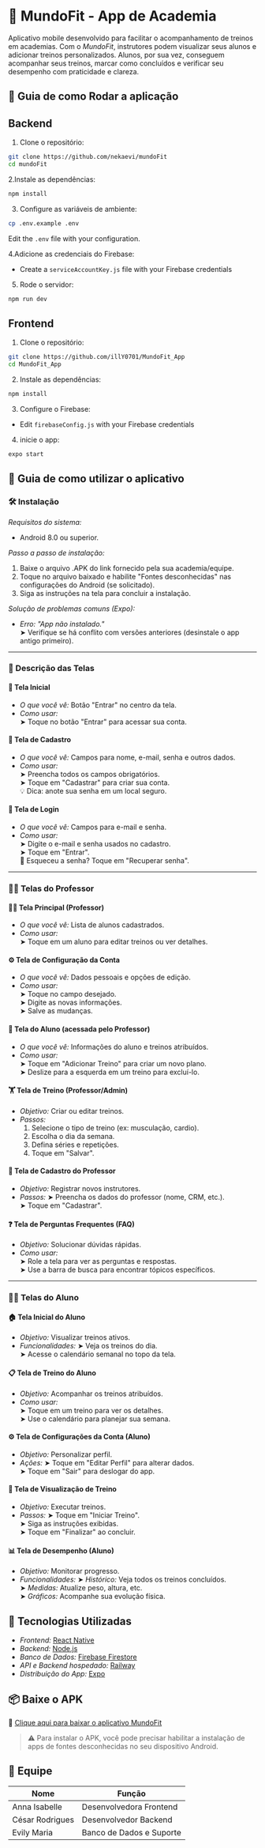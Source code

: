 # 💪 MundoFit - App de Academia

Aplicativo mobile desenvolvido para facilitar o acompanhamento de treinos em academias. Com o *MundoFit*, instrutores podem visualizar seus alunos e adicionar treinos personalizados. Alunos, por sua vez, conseguem acompanhar seus treinos, marcar como concluídos e verificar seu desempenho com praticidade e clareza.

## 📱 Guia de como Rodar a aplicação
## Backend 

1. Clone o repositório:
```bash
git clone https://github.com/nekaevi/mundoFit
cd mundoFit
```

2.Instale as dependências:
```bash
npm install
```

3. Configure as variáveis de ambiente:
```bash
cp .env.example .env
```
Edit the `.env` file with your configuration.

4.Adicione as credenciais do Firebase:
- Create a `serviceAccountKey.js` file with your Firebase credentials

5. Rode o servidor:
```bash
npm run dev
```

## Frontend 

1. Clone o repositório:
```bash
git clone https://github.com/illY0701/MundoFit_App
cd MundoFit_App
```

2. Instale as dependências:
```bash
npm install
```

3. Configure o Firebase:
- Edit `firebaseConfig.js` with your Firebase credentials

4. inicie o app:
```bash
expo start
```

## 📱 Guia de como utilizar o aplicativo

### 🛠️ Instalação

*Requisitos do sistema:*
- Android 8.0 ou superior.

*Passo a passo de instalação:*
1. Baixe o arquivo .APK do link fornecido pela sua academia/equipe.
2. Toque no arquivo baixado e habilite "Fontes desconhecidas" nas configurações do Android (se solicitado).
3. Siga as instruções na tela para concluir a instalação.

*Solução de problemas comuns (Expo):*
- *Erro: "App não instalado."*  
  ➤ Verifique se há conflito com versões anteriores (desinstale o app antigo primeiro).

---

### 🧭 Descrição das Telas

#### 🏁 Tela Inicial
- *O que você vê:* Botão "Entrar" no centro da tela.
- *Como usar:*  
  ➤ Toque no botão "Entrar" para acessar sua conta.

#### 📝 Tela de Cadastro
- *O que você vê:* Campos para nome, e-mail, senha e outros dados.
- *Como usar:*  
  ➤ Preencha todos os campos obrigatórios.  
  ➤ Toque em "Cadastrar" para criar sua conta.  
  💡 Dica: anote sua senha em um local seguro.

#### 🔐 Tela de Login
- *O que você vê:* Campos para e-mail e senha.
- *Como usar:*  
  ➤ Digite o e-mail e senha usados no cadastro.  
  ➤ Toque em "Entrar".  
  🔁 Esqueceu a senha? Toque em "Recuperar senha".

---

### 👨‍🏫 Telas do Professor

#### 🧑‍🎓 Tela Principal (Professor)
- *O que você vê:* Lista de alunos cadastrados.
- *Como usar:*  
  ➤ Toque em um aluno para editar treinos ou ver detalhes.

#### ⚙️ Tela de Configuração da Conta
- *O que você vê:* Dados pessoais e opções de edição.
- *Como usar:*  
  ➤ Toque no campo desejado.  
  ➤ Digite as novas informações.  
  ➤ Salve as mudanças.

#### 🧾 Tela do Aluno (acessada pelo Professor)
- *O que você vê:* Informações do aluno e treinos atribuídos.
- *Como usar:*  
  ➤ Toque em "Adicionar Treino" para criar um novo plano.  
  ➤ Deslize para a esquerda em um treino para excluí-lo.

#### 🏋️ Tela de Treino (Professor/Admin)
- *Objetivo:* Criar ou editar treinos.
- *Passos:*
  1. Selecione o tipo de treino (ex: musculação, cardio).
  2. Escolha o dia da semana.
  3. Defina séries e repetições.
  4. Toque em "Salvar".

#### 👤 Tela de Cadastro do Professor
- *Objetivo:* Registrar novos instrutores.
- *Passos:*
  ➤ Preencha os dados do professor (nome, CRM, etc.).  
  ➤ Toque em "Cadastrar".

#### ❓ Tela de Perguntas Frequentes (FAQ)
- *Objetivo:* Solucionar dúvidas rápidas.
- *Como usar:*  
  ➤ Role a tela para ver as perguntas e respostas.  
  ➤ Use a barra de busca para encontrar tópicos específicos.

---

### 🧑‍💻 Telas do Aluno

#### 🏠 Tela Inicial do Aluno
- *Objetivo:* Visualizar treinos ativos.
- *Funcionalidades:*
  ➤ Veja os treinos do dia.  
  ➤ Acesse o calendário semanal no topo da tela.

#### 📋 Tela de Treino do Aluno
- *Objetivo:* Acompanhar os treinos atribuídos.
- *Como usar:*  
  ➤ Toque em um treino para ver os detalhes.  
  ➤ Use o calendário para planejar sua semana.

#### ⚙️ Tela de Configurações da Conta (Aluno)
- *Objetivo:* Personalizar perfil.
- *Ações:*
  ➤ Toque em "Editar Perfil" para alterar dados.  
  ➤ Toque em "Sair" para deslogar do app.

#### 🎯 Tela de Visualização de Treino
- *Objetivo:* Executar treinos.
- *Passos:*
  ➤ Toque em "Iniciar Treino".  
  ➤ Siga as instruções exibidas.  
  ➤ Toque em "Finalizar" ao concluir.

#### 📊 Tela de Desempenho (Aluno)
- *Objetivo:* Monitorar progresso.
- *Funcionalidades:*
  ➤ *Histórico:* Veja todos os treinos concluídos.  
  ➤ *Medidas:* Atualize peso, altura, etc.  
  ➤ *Gráficos:* Acompanhe sua evolução física.

## 🧰 Tecnologias Utilizadas

- *Frontend:* [React Native](https://reactnative.dev/)
- *Backend:* [Node.js](https://nodejs.org/)
- *Banco de Dados:* [Firebase Firestore](https://firebase.google.com/products/firestore)
- *API e Backend hospedado:* [Railway](https://railway.app/)
- *Distribuição do App:* [Expo](https://expo.dev/)

## 📦 Baixe o APK

📲 [Clique aqui para baixar o aplicativo MundoFit](https://expo.dev/accounts/druwg/projects/mundoFit/builds/26b1c77d-d062-4428-a039-92555a4e96d8)

> ⚠️ Para instalar o APK, você pode precisar habilitar a instalação de apps de fontes desconhecidas no seu dispositivo Android.

## 👥 Equipe

| Nome             | Função                         |
|------------------|--------------------------------|
| Anna Isabelle    | Desenvolvedora Frontend        |
| César Rodrigues  | Desenvolvedor Backend          |
| Evily Maria      | Banco de Dados e Suporte       |
